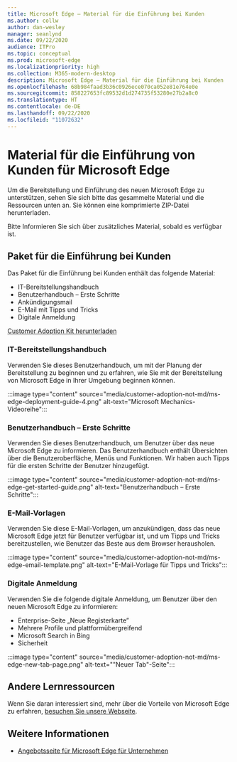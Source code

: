 ```yaml
---
title: Microsoft Edge – Material für die Einführung bei Kunden
ms.author: collw
author: dan-wesley
manager: seanlynd
ms.date: 09/22/2020
audience: ITPro
ms.topic: conceptual
ms.prod: microsoft-edge
ms.localizationpriority: high
ms.collection: M365-modern-desktop
description: Microsoft Edge – Material für die Einführung bei Kunden
ms.openlocfilehash: 68b984faad3b36c0926ece070ca052e81e764e0e
ms.sourcegitcommit: 858227653fc89532d1d274735f53280e27b2a8c0
ms.translationtype: HT
ms.contentlocale: de-DE
ms.lasthandoff: 09/22/2020
ms.locfileid: "11072632"
---
```

# Material für die Einführung von Kunden für Microsoft Edge

Um die Bereitstellung und Einführung des neuen Microsoft Edge zu unterstützen, sehen Sie sich bitte das gesammelte Material und die Ressourcen unten an. Sie können eine komprimierte ZIP-Datei herunterladen.

Bitte Informieren Sie sich über zusätzliches Material, sobald es verfügbar ist.

## Paket für die Einführung bei Kunden

Das Paket für die Einführung bei Kunden enthält das folgende Material:

- IT-Bereitstellungshandbuch
- Benutzerhandbuch – Erste Schritte
- Ankündigungsmail
- E-Mail mit Tipps und Tricks
- Digitale Anmeldung

[Customer Adoption Kit herunterladen](https://www.microsoft.com/download/details.aspx?id=102119)

### IT-Bereitstellungshandbuch

Verwenden Sie dieses Benutzerhandbuch, um mit der Planung der Bereitstellung zu beginnen und zu erfahren, wie Sie mit der Bereitstellung von Microsoft Edge in Ihrer Umgebung beginnen können.

:::image type="content" source="media/customer-adoption-not-md/ms-edge-deployment-guide-4.png" alt-text="Microsoft Mechanics-Videoreihe":::

### Benutzerhandbuch – Erste Schritte

Verwenden Sie dieses Benutzerhandbuch, um Benutzer über das neue Microsoft Edge zu informieren. Das Benutzerhandbuch enthält Übersichten über die Benutzeroberfläche, Menüs und Funktionen. Wir haben auch Tipps für die ersten Schritte der Benutzer hinzugefügt.

:::image type="content" source="media/customer-adoption-not-md/ms-edge-get-started-guide.png" alt-text="Benutzerhandbuch – Erste Schritte":::

### E-Mail-Vorlagen

Verwenden Sie diese E-Mail-Vorlagen, um anzukündigen, dass das neue Microsoft Edge jetzt für Benutzer verfügbar ist, und um Tipps und Tricks bereitzustellen, wie Benutzer das Beste aus dem Browser herausholen.

:::image type="content" source="media/customer-adoption-not-md/ms-edge-email-template.png" alt-text="E-Mail-Vorlage für Tipps und Tricks":::

### Digitale Anmeldung

Verwenden Sie die folgende digitale Anmeldung, um Benutzer über den neuen Microsoft Edge zu informieren:

- Enterprise-Seite „Neue Registerkarte”
- Mehrere Profile und plattformübergreifend
- Microsoft Search in Bing
- Sicherheit

:::image type="content" source="media/customer-adoption-not-md/ms-edge-new-tab-page.png" alt-text=""Neuer Tab"-Seite":::

## Andere Lernressourcen

Wenn Sie daran interessiert sind, mehr über die Vorteile von Microsoft Edge zu erfahren, [besuchen Sie unsere Webseite](https://www.microsoft.com/edge/business).

## Weitere Informationen

- [Angebotsseite für Microsoft Edge für Unternehmen](https://aka.ms/EdgeEnterprise)
